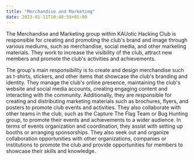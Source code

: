 ```yaml
---
title: "Merchandise and Marketing"
date: 2023-01-11T10:40:59+01:00
---
```

The Merchandise and Marketing group within KAUotic Hacking Club is responsible for creating and promoting the club's brand and image through various mediums, such as merchandise, social media, and other marketing materials. They work to increase the visibility of the club, attract new members and promote the club's activities and achievements.

The group's main responsibility is to create and design merchandise such as t-shirts, stickers, and other items that showcase the club's branding and identity. They manage the club's online presence, maintaining the club's website and social media accounts, creating engaging content and interacting with the community. Additionally, they are responsible for creating and distributing marketing materials such as brochures, flyers, and posters to promote club events and activities. They also collaborate with other teams in the club, such as the Capture The Flag Team or Bug Hunting group, to promote their events and achievements to a wider audience. In terms of events organization and coordination, they assist with setting up booths or arranging sponsorships. They also seek out and organize collaboration opportunities with other organizations, companies or institutions to promote the club and provide opportunities for members to showcase their skills and knowledge.
